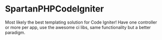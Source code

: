 SpartanPHPCodeIgniter
=====================

Most likely the best templating solution for Code Igniter! Have one controller or more per app, use the awesome ci libs, same functionality but a better paradigm.